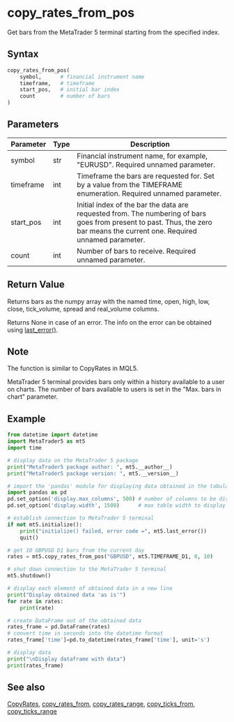 # copy_rates_from_pos

Get bars from the MetaTrader 5 terminal starting from the specified index.

## Syntax

```python
copy_rates_from_pos(
    symbol,      # financial instrument name
    timeframe,   # timeframe
    start_pos,   # initial bar index
    count        # number of bars
)
```

## Parameters

| Parameter | Type | Description |
|-----------|------|-------------|
| symbol | str | Financial instrument name, for example, "EURUSD". Required unnamed parameter. |
| timeframe | int | Timeframe the bars are requested for. Set by a value from the TIMEFRAME enumeration. Required unnamed parameter. |
| start_pos | int | Initial index of the bar the data are requested from. The numbering of bars goes from present to past. Thus, the zero bar means the current one. Required unnamed parameter. |
| count | int | Number of bars to receive. Required unnamed parameter. |

## Return Value

Returns bars as the numpy array with the named time, open, high, low, close, tick_volume, spread and real_volume columns.

Returns None in case of an error. The info on the error can be obtained using [last_error()](./last_error.md).

## Note

The function is similar to CopyRates in MQL5.

MetaTrader 5 terminal provides bars only within a history available to a user on charts. The number of bars available to users is set in the "Max. bars in chart" parameter.

## Example

```python
from datetime import datetime
import MetaTrader5 as mt5
import time

# display data on the MetaTrader 5 package
print("MetaTrader5 package author: ", mt5.__author__)
print("MetaTrader5 package version: ", mt5.__version__)

# import the 'pandas' module for displaying data obtained in the tabular form
import pandas as pd
pd.set_option('display.max_columns', 500) # number of columns to be displayed
pd.set_option('display.width', 1500)      # max table width to display

# establish connection to MetaTrader 5 terminal
if not mt5.initialize():
    print("initialize() failed, error code =", mt5.last_error())
    quit()

# get 10 GBPUSD D1 bars from the current day
rates = mt5.copy_rates_from_pos("GBPUSD", mt5.TIMEFRAME_D1, 0, 10)

# shut down connection to the MetaTrader 5 terminal
mt5.shutdown()

# display each element of obtained data in a new line
print("Display obtained data 'as is'")
for rate in rates:
    print(rate)

# create DataFrame out of the obtained data
rates_frame = pd.DataFrame(rates)
# convert time in seconds into the datetime format
rates_frame['time']=pd.to_datetime(rates_frame['time'], unit='s')

# display data
print("\nDisplay dataframe with data")
print(rates_frame)
```

## See also

[CopyRates](./copyrates.md), [copy_rates_from](./copy_rates_from.md), [copy_rates_range](./copy_rates_range.md), [copy_ticks_from](./copy_ticks_from.md), [copy_ticks_range](./copy_ticks_range.md) 